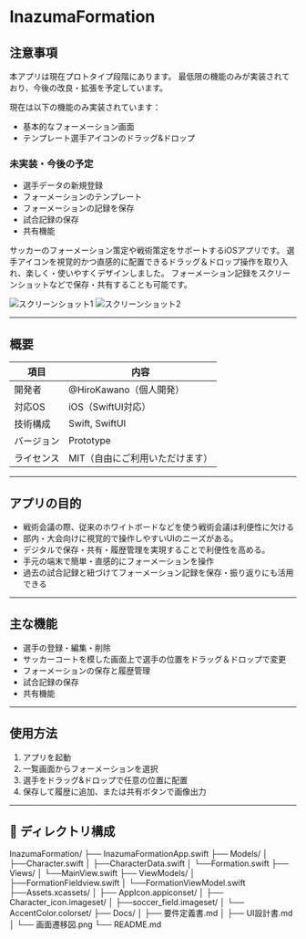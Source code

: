 # InazumaFormation

## 注意事項

本アプリは現在プロトタイプ段階にあります。
最低限の機能のみが実装されており、今後の改良・拡張を予定しています。

現在は以下の機能のみ実装されています：
- 基本的なフォーメーション画面
- テンプレート選手アイコンのドラッグ&ドロップ

### 未実装・今後の予定

- 選手データの新規登録
- フォーメーションのテンプレート
- フォーメーションの記録を保存
- 試合記録の保存
- 共有機能

サッカーのフォーメーション策定や戦術策定をサポートするiOSアプリです。
選手アイコンを視覚的かつ直感的に配置できるドラッグ＆ドロップ操作を取り入れ、楽しく・使いやすくデザインしました。
フォーメーション記録をスクリーンショットなどで保存・共有することも可能です。

![スクリーンショット1]()
![スクリーンショット2]()

---

## 概要

| 項目 | 内容 |
|------|------|
| 開発者 | @HiroKawano（個人開発） |
| 対応OS | iOS（SwiftUI対応） |
| 技術構成 | Swift, SwiftUI |
| バージョン | Prototype |
| ライセンス | MIT（自由にご利用いただけます） |

---

## アプリの目的

- 戦術会議の際、従来のホワイトボードなどを使う戦術会議は利便性に欠ける
- 部内・大会向けに視覚的で操作しやすいUIのニーズがある。
- デジタルで保存・共有・履歴管理を実現することで利便性を高める。
- 手元の端末で簡単・直感的にフォーメーションを操作
- 過去の試合記録と紐づけてフォーメーション記録を保存・振り返りにも活用できる

---

## 主な機能

- 選手の登録・編集・削除
- サッカーコートを模した画面上で選手の位置をドラッグ＆ドロップで変更
- フォーメーションの保存と履歴管理
- 試合記録の保存
- 共有機能

---

##  使用方法

1. アプリを起動  
2. 一覧画面からフォーメーションを選択  
3. 選手をドラッグ&ドロップで任意の位置に配置
4. 保存して履歴に追加、または共有ボタンで画像出力

---

## 📁 ディレクトリ構成
InazumaFormation/
├── InazumaFormationApp.swift
├── Models/
│   ├──Character.swift
│   ├──CharacterData.swift
│   └──Formation.swift
├── Views/
│   └──MainView.swift
├── ViewModels/
│   ├──FormationFieldview.swift
│   └──FormationViewModel.swift
├──Assets.xcassets/
│   ├── AppIcon.appiconset/
│   ├── Character_icon.imageset/
│   ├──soccer_field.imageset/
│   └── AccentColor.colorset/
├── Docs/
│   ├── 要件定義書.md
│   ├── UI設計書.md
│   └── 画面遷移図.png
└── README.md


